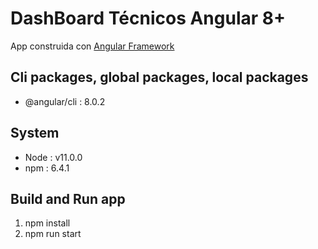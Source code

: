 # DashBoard Técnicos Angular 8+
App construida con [Angular Framework](https://angular.io/)


## Cli packages, global packages, local packages
- @angular/cli                  : 8.0.2

## System
- Node              : v11.0.0 
- npm               : 6.4.1

## Build and Run app
1. npm install
2. npm run start
